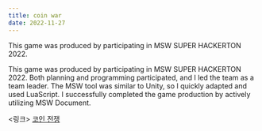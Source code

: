 ```yaml
---
title: coin war
date: 2022-11-27
---
```

This game was produced by participating in MSW SUPER HACKERTON 2022.
<!--more-->

This game was produced by participating in MSW SUPER HACKERTON 2022. Both planning and programming participated, and I led the team as a team leader. The MSW tool was similar to Unity, so I quickly adapted and used LuaScript. I successfully completed the game production by actively utilizing MSW Document.

<링크>
[코인 전쟁](https://maplestoryworlds.nexon.com/ko/play/05025fe575804c14a173169153a48808/comment?utm_source=google_rsa&utm_medium=cpc&utm_campaign=nxk_msw_sus2_mapleland_rsa_pc&utm_term=sus2_mapleland_rsa_pc_brand&utm_content=keyword_c)


